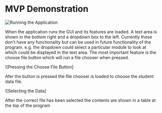 # MVP Demonstration

![Running the Application](MVP.Demonstration_Images/Application.jpg)

When the application runs the GUI and its features are loaded. A text area is shown in the bottom right and a dropdown box to the left. Currently these don't have any functionality but can be used in future functionality of the program. e.g. the dropdown could select a particular module to look at which could be displayed in the text area.
The most important feature is the choose file button which will run a file chooser when pressed.

![Pressing the Choose File Button]

Afer the button is pressed the file chooser is loaded to choose the student data file.

![Selecting the Data]

After the correct file has been selected the contents are shown in a table at the top of the program